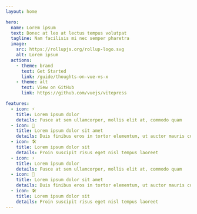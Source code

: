 ```yaml
---
layout: home

hero:
  name: Lorem ipsum
  text: Donec at leo at lectus tempus volutpat
  tagline: Nam facilisis mi nec semper pharetra
  image:
    src: https://rollupjs.org/rollup-logo.svg
    alt: Lorem ipsum
  actions:
    - theme: brand
      text: Get Started
      link: /guide/thoughts-on-vue-vs-x
    - theme: alt
      text: View on GitHub
      link: https://github.com/vuejs/vitepress

features:
  - icon: ⚡️
    title: Lorem ipsum dolor
    details: Fusce at sem ullamcorper, mollis elit at, commodo quam
  - icon: 🖖
    title: Lorem ipsum dolor sit amet
    details: Duis finibus eros in tortor elementum, ut auctor mauris cursus
  - icon: 🛠️
    title: Lorem ipsum dolor sit
    details: Proin suscipit risus eget nisl tempus laoreet
  - icon: ⚡️
    title: Lorem ipsum dolor
    details: Fusce at sem ullamcorper, mollis elit at, commodo quam
  - icon: 🖖
    title: Lorem ipsum dolor sit amet
    details: Duis finibus eros in tortor elementum, ut auctor mauris cursus
  - icon: 🛠️
    title: Lorem ipsum dolor sit
    details: Proin suscipit risus eget nisl tempus laoreet
---
```

